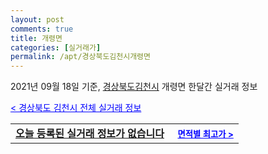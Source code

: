 ```yaml
---
layout: post
comments: true
title: 개령면
categories: [실거래가]
permalink: /apt/경상북도김천시개령면
---
```


2021년 09월 18일 기준, <a href="/apt/경상북도김천시">경상북도김천시</a> 개령면 한달간 실거래 정보

<a style="color: blue;" href="/apt/경상북도김천시">< 경상북도 김천시 전체 실거래 정보</a>
<!---- start ---->
<table>
  <tr>
    <td colspan="4" style="font-weight: bold;"><a href="/apt/경상북도김천시개령면{name_without_space}">오늘 등록된 실거래 정보가 없습니다</a> &nbsp;&nbsp;&nbsp; <a style="color: blue; font-size: smaller;" href="/apt/경상북도김천시개령면{name_without_space}">면적별 최고가 ></a></td>
  </tr>
    
</table>
<!---- end ---->
    